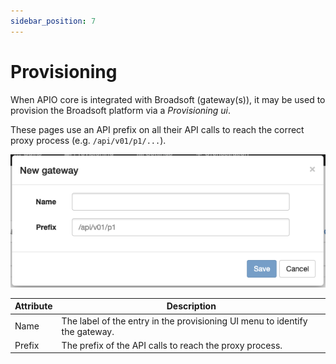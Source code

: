 ```yaml
---
sidebar_position: 7
---
```


# Provisioning

When APIO core is integrated with Broadsoft (gateway(s)), it may be used to provision the Broadsoft platform via a *Provisioning ui*.

These pages use an API prefix on all their API calls to reach the correct proxy process (e.g. `/api/v01/p1/...`).

![Provisioning](img/new-provisioning-map.png)

| Attribute | Description |
| --------- | ----------- |
| Name | The label of the entry in the provisioning UI menu to identify the gateway. |
| Prefix | The prefix of the API calls to reach the proxy process. |
